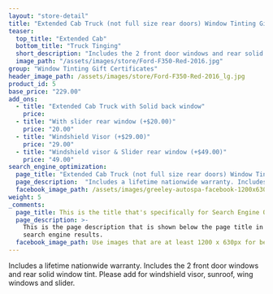 ```yaml
---
layout: "store-detail"
title: "Extended Cab Truck (not full size rear doors) Window Tinting Gift Certificate"
teaser:
  top_title: "Extended Cab"
  bottom_title: "Truck Tinging"
  short_description: "Includes the 2 front door windows and rear solid window tint. Please add for windshield visor, sunroof, wing windows and slider."
  image_path: "/assets/images/store/Ford-F350-Red-2016.jpg"
group: "Window Tinting Gift Certificates"
header_image_path: /assets/images/store/Ford-F350-Red-2016_lg.jpg
product_id: 5
base_price: "229.00"
add_ons:
  - title: "Extended Cab Truck with Solid back window"
    price:
  - title: "With slider rear window (+$20.00)"
    price: "20.00"
  - title: "Windshield Visor (+$29.00)"
    price: "29.00"    
  - title: "Windshield visor & Slider rear window (+$49.00)"
    price: "49.00"
search_engine_optimization:
  page_title: "Extended Cab Truck (not full size rear doors) Window Tinting Gift Certificate"
  page_description:  "Includes a lifetime nationwide warranty. Includes the 2 front door windows and rear solid window tint."
  facebook_image_path: /assets/images/greeley-autospa-facebook-1200x630.png
weight: 5
_comments:
  page_title: This is the title that's specifically for Search Engine Optimization.
  page_description: >-
    This is the page description that is shown below the page title in the
    search engine results.
  facebook_image_path: Use images that are at least 1200 x 630px for best results or a minimum of at least 600 x 315px. 
---
```

Includes a lifetime nationwide warranty. Includes the 2 front door windows and rear solid window tint. Please add for windshield visor, sunroof, wing windows and slider.
